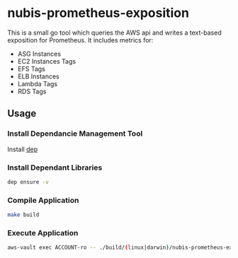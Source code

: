 # nubis-prometheus-exposition

This is a small go tool which queries the AWS api and writes a text-based
exposition for Prometheus. It includes metrics for:

- ASG Instances
- EC2 Instances Tags
- EFS Tags
- ELB Instances
- Lambda Tags
- RDS Tags

## Usage

### Install Dependancie Management Tool
Install [dep](https://golang.github.io/dep/docs/installation.html)

### Install Dependant Libraries

```bash
dep ensure -v
```

### Compile Application

```bash
make build
```

### Execute Application

```bash
aws-vault exec ACCOUNT-ro -- ./build/(linux|darwin)/nubis-prometheus-exposition --region us-west-2 --out-file ./test.prom
```
